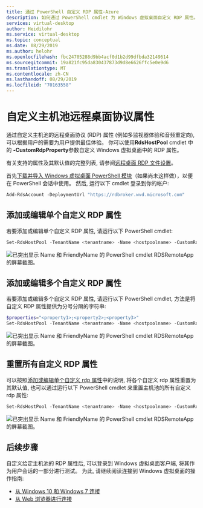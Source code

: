 ```yaml
---
title: 通过 PowerShell 自定义 RDP 属性-Azure
description: 如何通过 PowerShell cmdlet 为 Windows 虚拟桌面自定义 RDP 属性。
services: virtual-desktop
author: Heidilohr
ms.service: virtual-desktop
ms.topic: conceptual
ms.date: 08/29/2019
ms.author: helohr
ms.openlocfilehash: fbc24705288d9bb4acf0d1b2d99dfbda32149614
ms.sourcegitcommit: 19a821fc95da830437873d9d8e6626ffc5e0e9d6
ms.translationtype: MT
ms.contentlocale: zh-CN
ms.lasthandoff: 08/29/2019
ms.locfileid: "70163558"
---
```

# <a name="customize-remote-desktop-protocol-properties-for-a-host-pool"></a>自定义主机池远程桌面协议属性

通过自定义主机池的远程桌面协议 (RDP) 属性 (例如多监视器体验和音频重定向), 可以根据用户的需要为用户提供最佳体验。 你可以使用**RdsHostPool** cmdlet 中的 **-CustomRdpProperty**参数自定义 Windows 虚拟桌面中的 RDP 属性。

有关支持的属性及其默认值的完整列表, 请参阅[远程桌面 RDP 文件设置](https://docs.microsoft.com/windows-server/remote/remote-desktop-services/clients/rdp-files)。

首先[下载并导入 Windows 虚拟桌面 PowerShell 模块](https://docs.microsoft.com/powershell/windows-virtual-desktop/overview)（如果尚未这样做），以便在 PowerShell 会话中使用。 然后, 运行以下 cmdlet 登录到你的帐户:

```powershell
Add-RdsAccount -DeploymentUrl "https://rdbroker.wvd.microsoft.com"
```

## <a name="add-or-edit-a-single-custom-rdp-property"></a>添加或编辑单个自定义 RDP 属性

若要添加或编辑单个自定义 RDP 属性, 请运行以下 PowerShell cmdlet:

```powershell
Set-RdsHostPool -TenantName <tenantname> -Name <hostpoolname> -CustomRdpProperty "<property>"
```
![已突出显示 Name 和 FriendlyName 的 PowerShell cmdlet RDSRemoteApp 的屏幕截图。](media/singlecustomrdpproperty.png)

## <a name="add-or-edit-multiple-custom-rdp-properties"></a>添加或编辑多个自定义 RDP 属性

若要添加或编辑多个自定义 RDP 属性, 请运行以下 PowerShell cmdlet, 方法是将自定义 RDP 属性提供为分号分隔的字符串:

```powershell
$properties="<property1>;<property2>;<property3>"
Set-RdsHostPool -TenantName <tenantname> -Name <hostpoolname> -CustomRdpProperty $properties
```
![已突出显示 Name 和 FriendlyName 的 PowerShell cmdlet RDSRemoteApp 的屏幕截图。](media/multiplecustomrdpproperty.png)

## <a name="reset-all-custom-rdp-properties"></a>重置所有自定义 RDP 属性

可以按照[添加或编辑单个自定义 rdp 属性](#add-or-edit-a-single-custom-rdp-property)中的说明, 将各个自定义 rdp 属性重置为其默认值, 也可以通过运行以下 PowerShell cmdlet 来重置主机池的所有自定义 rdp 属性:

```powershell
Set-RdsHostPool -TenantName <tenantname> -Name <hostpoolname> -CustomRdpProperty ""
```
![已突出显示 Name 和 FriendlyName 的 PowerShell cmdlet RDSRemoteApp 的屏幕截图。](media/resetcustomrdpproperty.png)

## <a name="next-steps"></a>后续步骤

自定义给定主机池的 RDP 属性后, 可以登录到 Windows 虚拟桌面客户端, 将其作为用户会话的一部分进行测试。 为此, 请继续阅读连接到 Windows 虚拟桌面的操作指南:

- [从 Windows 10 和 Windows 7 连接](connect-windows-7-and-10.md)
- [从 Web 浏览器进行连接](connect-web.md)
